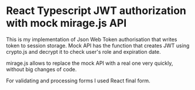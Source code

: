 # React Typescript JWT authorization with mock mirage.js API

This is my implementation of Json Web Token authorisation that writes token to session storage.
Mock API has the function that creates JWT using crypto.js and decrypt it to check user's role and expiration date.

mirage.js allows to replace the mock API with a real one very quickly, without big changes of code.

For validating and processing forms I used React final form.